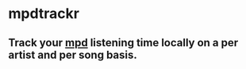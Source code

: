 # mpdtrackr
## Track your [mpd](https://www.musicpd.org/) listening time locally on a per artist and per song basis.
